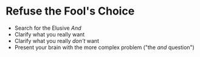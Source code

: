 # Refuse the Fool's Choice

- Search for the Elusive *And*
- Clarify what you really want
- Clarify what you really *don't* want
- Present your brain with the more complex problem ("the *and* question")

